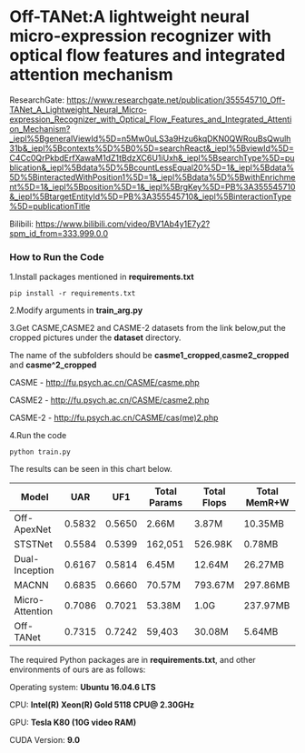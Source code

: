 
# Off-TANet:A lightweight neural micro-expression recognizer with optical flow features and integrated attention mechanism

ResearchGate:
https://www.researchgate.net/publication/355545710_Off-TANet_A_Lightweight_Neural_Micro-expression_Recognizer_with_Optical_Flow_Features_and_Integrated_Attention_Mechanism?_iepl%5BgeneralViewId%5D=n5Mw0uLS3a9Hzu6kqDKN0QWRouBsQwulh31b&_iepl%5Bcontexts%5D%5B0%5D=searchReact&_iepl%5BviewId%5D=C4Cc0QrPkbdErfXawaM1dZ1tBdzXC6U1iUxh&_iepl%5BsearchType%5D=publication&_iepl%5Bdata%5D%5BcountLessEqual20%5D=1&_iepl%5Bdata%5D%5BinteractedWithPosition1%5D=1&_iepl%5Bdata%5D%5BwithEnrichment%5D=1&_iepl%5Bposition%5D=1&_iepl%5BrgKey%5D=PB%3A355545710&_iepl%5BtargetEntityId%5D=PB%3A355545710&_iepl%5BinteractionType%5D=publicationTitle

Bilibili:
https://www.bilibili.com/video/BV1Ab4y1E7y2?spm_id_from=333.999.0.0

### How to Run the Code
1.Install packages mentioned in **requirements.txt** 

`pip install -r requirements.txt` 

2.Modify arguments in **train_arg.py**  

3.Get CASME,CASME2 and CASME-2 datasets from the link below,put the cropped pictures under the **dataset** directory. 

The name of the subfolders should be **casme1_cropped**,**casme2_cropped** and **casme^2_cropped** 

CASME - http://fu.psych.ac.cn/CASME/casme.php 

CASME2 - http://fu.psych.ac.cn/CASME/casme2.php 

CASME-2 - http://fu.psych.ac.cn/CASME/cas(me)2.php 

4.Run the code 

`python train.py` 

The results can be seen in this chart below.

| Model | UAR | UF1 |Total Params | Total Flops | Total MemR+W |
| ---- | ---- | ---- | ---- | ---- | ---- |
| Off-ApexNet | 0.5832 | 0.5650 | 2.66M | 3.87M | 10.35MB |
| STSTNet | 0.5584 | 0.5399 | 162,051 | 526.98K | 0.78MB |
| Dual-Inception | 0.6167 | 0.5814 | 6.45M | 12.64M | 26.27MB |
| MACNN | 0.6835 | 0.6660 | 70.57M | 793.67M | 297.86MB |
| Micro-Attention | 0.7086 | 0.7021 | 53.38M | 1.0G | 237.97MB |
| Off-TANet | 0.7315 | 0.7242 | 59,403 | 30.08M | 5.64MB |

The required Python packages are in **requirements.txt**, and other environments of ours are as follows: 

Operating system: **Ubuntu 16.04.6 LTS**

CPU: **Intel(R) Xeon(R) Gold 5118 CPU@ 2.30GHz**

GPU: **Tesla K80 (10G video RAM)**

CUDA Version: **9.0**
